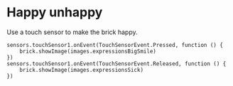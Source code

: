 # Happy unhappy

Use a touch sensor to make the brick happy.

```blocks
sensors.touchSensor1.onEvent(TouchSensorEvent.Pressed, function () {
    brick.showImage(images.expressionsBigSmile)
})
sensors.touchSensor1.onEvent(TouchSensorEvent.Released, function () {
    brick.showImage(images.expressionsSick)
})
```